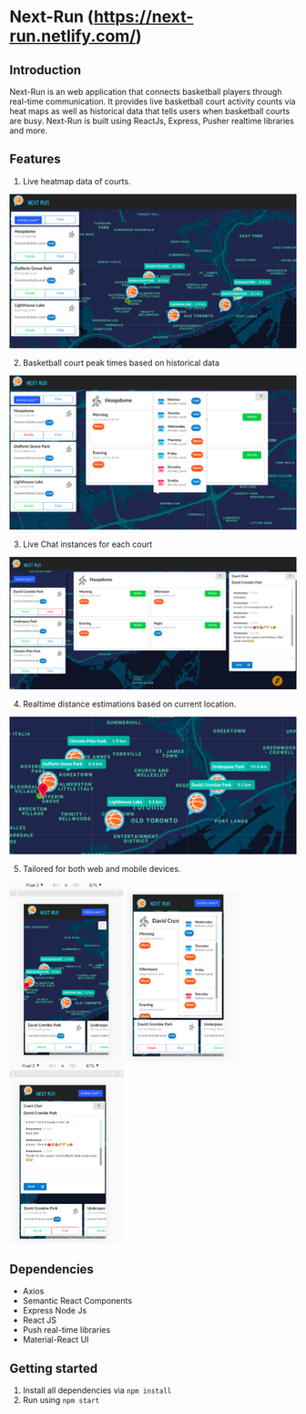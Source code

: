 # Next-Run (https://next-run.netlify.com/)

## Introduction

Next-Run is an web application that connects basketball players through real-time communication. It provides live basketball court activity counts via heat maps as well as historical data that tells users when basketball courts are busy. Next-Run is built using ReactJs, Express, Pusher realtime libraries and more.  

## Features
1. Live heatmap data of courts.

<img src="public/images/readme/heatmap.png" alt="drawing" width="600"/>

2. Basketball court peak times based on historical data

<img src="public/images/readme/peak_times.png" alt="drawing" width="600"/>

3. Live Chat instances for each court

<img src="public/images/readme/live_chat.png" alt="drawing" width="600"/>

4. Realtime distance estimations based on current location.

<img src="public/images/readme/distance_estimation.png" alt="drawing" width="600"/>

5. Tailored for both web and mobile devices.

<img src="public/images/readme/mobile_view.png" alt="drawing" width="200"/>
<img src="public/images/readme/mobile_peak.png" alt="drawing" width="200"/>
<img src="public/images/readme/mobile_chat.png" alt="drawing" width="200"/>


## Dependencies
* Axios
* Semantic React Components
* Express Node Js
* React JS
* Push real-time libraries
* Material-React UI

## Getting started
1. Install all dependencies via `npm install`
2. Run using `npm start`